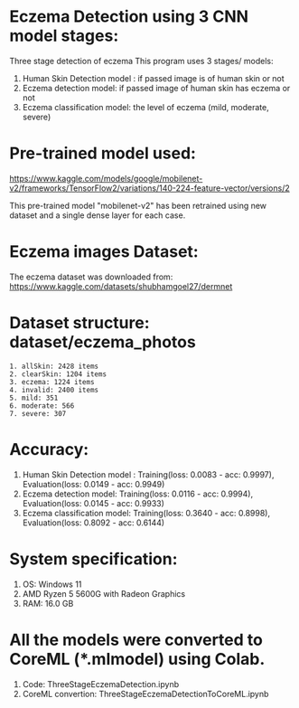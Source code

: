 # Eczema Detection using 3 CNN model stages:
Three stage detection of eczema
This program uses 3 stages/ models:
1. Human Skin Detection model : if passed image is of human skin or not
2. Eczema detection model: if passed image of human skin has eczema or not
3. Eczema classification model: the level of eczema (mild, moderate, severe)

# Pre-trained model used: 
https://www.kaggle.com/models/google/mobilenet-v2/frameworks/TensorFlow2/variations/140-224-feature-vector/versions/2

This pre-trained model "mobilenet-v2" has been retrained using new dataset and a single dense layer for each case.


# Eczema images Dataset:
The eczema dataset was downloaded from: https://www.kaggle.com/datasets/shubhamgoel27/dermnet

# Dataset structure: dataset/eczema_photos
    1. allSkin: 2428 items
    2. clearSkin: 1204 items
    3. eczema: 1224 items
    4. invalid: 2400 items
    5. mild: 351
    6. moderate: 566
    7. severe: 307

# Accuracy:
1. Human Skin Detection model : Training(loss: 0.0083 - acc: 0.9997), Evaluation(loss: 0.0149 - acc: 0.9949)
2. Eczema detection model: Training(loss: 0.0116 - acc: 0.9994), Evaluation(loss: 0.0145 - acc: 0.9933)
3. Eczema classification model: Training(loss: 0.3640 - acc: 0.8998), Evaluation(loss: 0.8092 - acc: 0.6144)

# System specification:
1. OS: Windows 11
2. AMD Ryzen 5 5600G with Radeon Graphics
3. RAM: 16.0 GB

# All the models were converted to CoreML (*.mlmodel) using Colab.

1. Code: ThreeStageEczemaDetection.ipynb
2. CoreML convertion: ThreeStageEczemaDetectionToCoreML.ipynb
